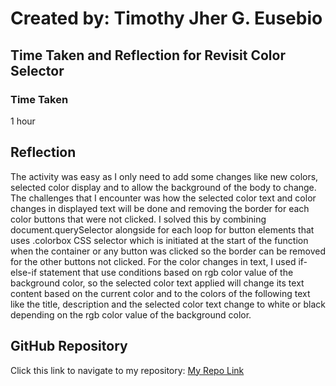 # Created by: **Timothy Jher G. Eusebio**
## Time Taken and Reflection for Revisit Color Selector

### Time Taken
1 hour

## Reflection
The activity was easy as I only need to add some changes like new colors, selected color display and to allow the background of the body to change. The challenges that I encounter was how the selected color text and color changes in displayed text will be done and removing the border for each color buttons that were not clicked. I solved this by combining document.querySelector alongside for each loop for button elements that uses .colorbox CSS selector which is initiated at the start of the function when the container or any button was clicked so the border can be removed for the other buttons not clicked. For the color changes in text, I used if-else-if statement that use conditions based on rgb color value of the background color, so the selected color text applied will change its text content based on the current color and to the colors of the following text like the title, description and the selected color text change to white or black depending on the rgb color value of the background color.

## GitHub Repository
Click this link to navigate to my repository: [My Repo Link](https://github.com/TJInGitHub/Armada-Logics-OJT)
